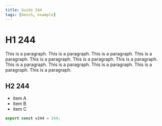 ```yaml
---
title: Guide 244
tags: [bench, example]
---
```


# H1 244

This is a paragraph. This is a paragraph. This is a paragraph. This is a paragraph. This is a paragraph. This is a paragraph. This is a paragraph. This is a paragraph. This is a paragraph. This is a paragraph. This is a paragraph. This is a paragraph. 

## H2 244

- item A
- item B
- item C

```ts
export const v244 = 244;
```